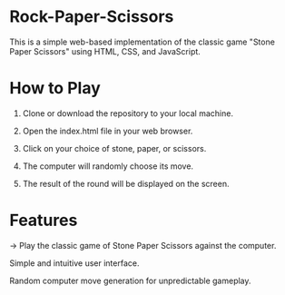 # Rock-Paper-Scissors
This is a simple web-based implementation of the classic game "Stone Paper Scissors" using HTML, CSS, and JavaScript.
# How to Play
1. Clone or download the repository to your local machine.

2. Open the index.html file in your web browser.

3. Click on your choice of stone, paper, or scissors.

4. The computer will randomly choose its move.

5. The result of the round will be displayed on the screen.
# Features
-> Play the classic game of Stone Paper Scissors against the computer.

Simple and intuitive user interface.

Random computer move generation for unpredictable gameplay.
